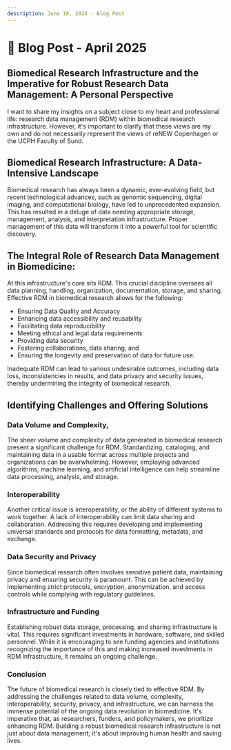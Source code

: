 ```yaml
---
description: June 18, 2024 - Blog Post
---
```


# 🔵 Blog Post - April 2025

## Biomedical Research Infrastructure and the Imperative for Robust Research Data Management: A Personal Perspective

I want to share my insights on a subject close to my heart and professional life: research data management (RDM) within biomedical research infrastructure. However, it's important to clarify that these views are my own and do not necessarily represent the views of reNEW Copenhagen or the UCPH Faculty of Sund.



## **Biomedical Research Infrastructure: A Data-Intensive Landscape**&#x20;

Biomedical research has always been a dynamic, ever-evolving field, but recent technological advances, such as genomic sequencing, digital imaging, and computational biology, have led to unprecedented expansion. This has resulted in a deluge of data needing appropriate storage, management, analysis, and interpretation infrastructure. Proper management of this data will transform it into a powerful tool for scientific discovery.

## **The Integral Role of Research Data Management in Biomedicine:**&#x20;

At this infrastructure's core sits RDM. This crucial discipline oversees all data planning, handling, organization, documentation, storage, and sharing. Effective RDM in biomedical research allows for the following:

* Ensuring Data Quality and Accuracy
* Enhancing data accessibility and reusability
* Facilitating data reproducibility
* Meeting ethical and legal data requirements
* Providing data security
* Fostering collaborations, data sharing, and
* Ensuring the longevity and preservation of data for future use.



Inadequate RDM can lead to various undesirable outcomes, including data loss, inconsistencies in results, and data privacy and security issues, thereby undermining the integrity of biomedical research.

## **Identifying Challenges and Offering Solutions**

### **Data Volume and Complexity,**&#x20;

The sheer volume and complexity of data generated in biomedical research present a significant challenge for RDM. Standardizing, cataloging, and maintaining data in a usable format across multiple projects and organizations can be overwhelming. However, employing advanced algorithms, machine learning, and artificial intelligence can help streamline data processing, analysis, and storage.

### **Interoperability**&#x20;

Another critical issue is interoperability, or the ability of different systems to work together. A lack of interoperability can limit data sharing and collaboration. Addressing this requires developing and implementing universal standards and protocols for data formatting, metadata, and exchange.

### **Data Security and Privacy**&#x20;

Since biomedical research often involves sensitive patient data, maintaining privacy and ensuring security is paramount. This can be achieved by implementing strict protocols, encryption, anonymization, and access controls while complying with regulatory guidelines.

### **Infrastructure and Funding**&#x20;

Establishing robust data storage, processing, and sharing infrastructure is vital. This requires significant investments in hardware, software, and skilled personnel. While it is encouraging to see funding agencies and institutions recognizing the importance of this and making increased investments in RDM infrastructure, it remains an ongoing challenge.

### **Conclusion**&#x20;

The future of biomedical research is closely tied to effective RDM. By addressing the challenges related to data volume, complexity, interoperability, security, privacy, and infrastructure, we can harness the immense potential of the ongoing data revolution in biomedicine. It's imperative that, as researchers, funders, and policymakers, we prioritize enhancing RDM. Building a robust biomedical research infrastructure is not just about data management; it's about improving human health and saving lives.
